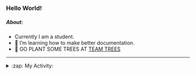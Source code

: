 ### Hello World!

##### About:
- Currently I am a student.
- 🌱 I’m learning how to make better documentation.
- 🌱 GO PLANT SOME TREES AT [TEAM TREES](https://teamtrees.org/)

---
<details>
  <summary>:zap: My Activity:</summary>
  
<!--START_SECTION:waka-->
![Code Time](http://img.shields.io/badge/Code%20Time-1%2C266%20hrs%2047%20mins-blue)

**I'm a Night 🦉** 

```text
🌞 Morning                2117 commits        ███░░░░░░░░░░░░░░░░░░░░░░   10.38 % 
🌆 Daytime                6767 commits        ████████░░░░░░░░░░░░░░░░░   33.19 % 
🌃 Evening                5878 commits        ███████░░░░░░░░░░░░░░░░░░   28.83 % 
🌙 Night                  5624 commits        ███████░░░░░░░░░░░░░░░░░░   27.59 % 
```
📅 **I'm Most Productive on Wednesday** 

```text
Monday                   2775 commits        ███░░░░░░░░░░░░░░░░░░░░░░   13.61 % 
Tuesday                  2795 commits        ███░░░░░░░░░░░░░░░░░░░░░░   13.71 % 
Wednesday                4803 commits        ██████░░░░░░░░░░░░░░░░░░░   23.56 % 
Thursday                 2706 commits        ███░░░░░░░░░░░░░░░░░░░░░░   13.27 % 
Friday                   2221 commits        ███░░░░░░░░░░░░░░░░░░░░░░   10.89 % 
Saturday                 1783 commits        ██░░░░░░░░░░░░░░░░░░░░░░░   08.75 % 
Sunday                   3303 commits        ████░░░░░░░░░░░░░░░░░░░░░   16.20 % 
```


📊 **This Week I Spent My Time On** 

```text
🔥 Editors: 
IntelliJ                 9 hrs 5 mins        █████████████████░░░░░░░░   66.99 % 
Android Studio           4 hrs 28 mins       ████████░░░░░░░░░░░░░░░░░   33.01 % 

🐱‍💻 Projects: 
dev-dialogue             8 hrs 57 mins       █████████████████░░░░░░░░   66.06 % 
test-compose-2           3 hrs 3 mins        ██████░░░░░░░░░░░░░░░░░░░   22.50 % 
UserApp                  44 mins             █░░░░░░░░░░░░░░░░░░░░░░░░   05.43 % 
Little Lemon Menu        11 mins             ░░░░░░░░░░░░░░░░░░░░░░░░░   01.43 % 
swagstore                8 mins              ░░░░░░░░░░░░░░░░░░░░░░░░░   01.04 % 
```


 Last Updated on 25/11/2023 01:33:57 UTC
<!--END_SECTION:waka-->
</details>

